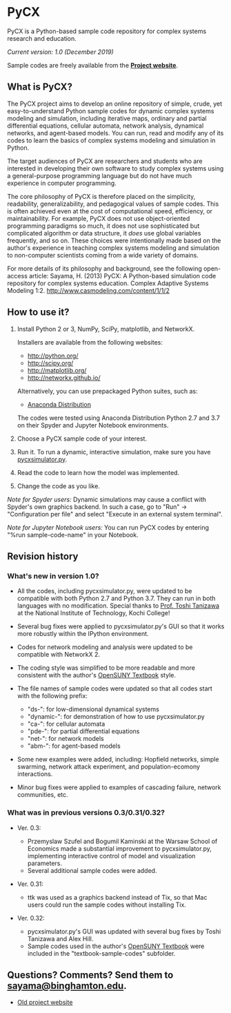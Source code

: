 # PyCX

PyCX is a Python-based sample code repository for complex systems research and education.

_Current version: 1.0 (December 2019)_

Sample codes are freely available from the **[Project website](http://github.com/hsayama/PyCX/)**.

## What is PyCX?

The PyCX project aims to develop an online repository of simple,
crude, yet easy-to-understand Python sample codes for dynamic complex
systems modeling and simulation, including iterative maps, ordinary and partial differential equations, cellular automata,
network analysis, dynamical networks, and agent-based models. You can run, read and
modify any of its codes to learn the basics of complex systems
modeling and simulation in Python.

The target audiences of PyCX are researchers and students who are
interested in developing their own software to study complex systems
using a general-purpose programming language but do not have much
experience in computer programming.

The core philosophy of PyCX is therefore placed on the simplicity,
readability, generalizability, and pedagogical values of sample
codes. This is often achieved even at the cost of computational speed,
efficiency, or maintainability. For example, PyCX does not use
object-oriented programming paradigms so much, it does not use sophisticated but complicated algorithm or data structure, 
it *does* use global variables frequently, and so on. These choices were intentionally made based on
the author's experience in teaching complex systems modeling and simulation to
non-computer scientists coming from a wide variety of domains.

For more details of its philosophy and background, see the following open-access article:
Sayama, H. (2013) PyCX: A Python-based simulation code repository for
complex systems education. Complex Adaptive Systems Modeling 1:2.
http://www.casmodeling.com/content/1/1/2

## How to use it?

1. Install Python 2 or 3, NumPy, SciPy, matplotlib, and NetworkX.

   Installers are available from the following websites:
   * http://python.org/
   * http://scipy.org/
   * http://matplotlib.org/
   * http://networkx.github.io/
  
   Alternatively, you can use prepackaged Python suites, such as:
   * [Anaconda Distribution](https://www.anaconda.com/distribution/)

   The codes were tested using Anaconda Distribution Python 2.7 and 3.7 on their Spyder and Jupyter Notebook environments.

2. Choose a PyCX sample code of your interest.

3. Run it. To run a dynamic, interactive simulation, make sure you have [pycxsimulator.py](https://github.com/hsayama/PyCX/blob/master/pycxsimulator.py).

4. Read the code to learn how the model was implemented.

5. Change the code as you like.

*Note for Spyder users:* Dynamic simulations may cause a conflict with Spyder's own graphics backend. In such a case, go to "Run" -> "Configuration per file" and select "Execute in an external system terminal".

*Note for Jupyter Notebook users:* You can run PyCX codes by entering "%run sample-code-name" in your Notebook.

## Revision history

### What's new in version 1.0?

* All the codes, including pycxsimulator.py, were updated to be compatible with both Python 2.7 and Python 3.7. They can run in both languages with no modification. Special thanks to [Prof. Toshi Tanizawa](http://www.ee.kochi-ct.ac.jp/~tanizawa/) at the National Institute of Technology, Kochi College!

* Several bug fixes were applied to pycxsimulator.py's GUI so that it works more robustly within the IPython environment.

* Codes for network modeling and analysis were updated to be compatible with NetworkX 2.

* The coding style was simplified to be more readable and more consistent with the author's [OpenSUNY Textbook](http://tinyurl.com/imacsbook) style.

* The file names of sample codes were updated so that all codes start with the following prefix:
   * "ds-": for low-dimensional dynamical systems
   * "dynamic-": for demonstration of how to use pycxsimulator.py
   * "ca-": for cellular automata
   * "pde-": for partial differential equations
   * "net-": for network models
   * "abm-": for agent-based models

* Some new examples were added, including: Hopfield networks, simple swarming, network attack experiment, and population-ecomony interactions.

* Minor bug fixes were applied to examples of cascading failure, network communities, etc.


### What was in previous versions 0.3/0.31/0.32?

* Ver. 0.3:
     - Przemyslaw Szufel and Bogumil Kaminski at the Warsaw School of
       Economics made a substantial improvement to pycxsimulator.py, implementing interactive control of model and
       visualization parameters.
     - Several additional sample codes were added.

* Ver. 0.31:
     - ttk was used as a graphics backend instead of Tix, so that Mac
       users could run the sample codes without installing Tix.

* Ver. 0.32: 
    - pycxsimulator.py's GUI was updated with several bug
      fixes by Toshi Tanizawa and Alex Hill.
    - Sample codes used in the author's [OpenSUNY Textbook](http://tinyurl.com/imacsbook) were included in the
      "textbook-sample-codes" subfolder.

## Questions? Comments? Send them to sayama@binghamton.edu.

* [Old project website](http://pycx.sourceforge.net/)
